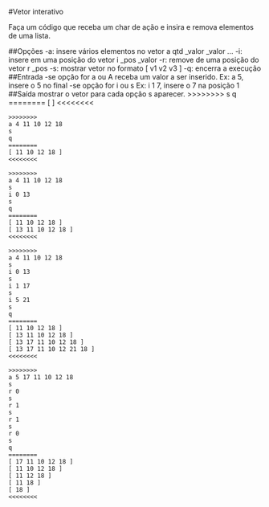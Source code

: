 #Vetor interativo

Faça um código que receba um char de ação e insira e remova elementos de uma lista.

##Opções
-a: insere vários elementos no vetor
    a qtd _valor _valor ...
-i: insere em uma posição do vetor
    i _pos _valor
-r: remove de uma posição do vetor
    r _pos
-s: mostrar vetor no formato [ v1 v2 v3 ]
-q: encerra a execução
##Entrada
-se opção for a ou A receba um valor a ser inserido.
    Ex: a 5, insere o 5 no final
-se opção for i ou s
    Ex: i 1 7, insere o 7 na posição 1
##Saída
mostrar o vetor para cada opção s aparecer.
    >>>>>>>>
    s
    q
    ========
    [ ]
    <<<<<<<<

    >>>>>>>>
    a 4 11 10 12 18
    s
    q
    ========
    [ 11 10 12 18 ]
    <<<<<<<<

    >>>>>>>>
    a 4 11 10 12 18
    s
    i 0 13
    s
    q
    ========
    [ 11 10 12 18 ]
    [ 13 11 10 12 18 ]
    <<<<<<<<

    >>>>>>>>
    a 4 11 10 12 18
    s
    i 0 13
    s
    i 1 17
    s
    i 5 21
    s
    q
    ========
    [ 11 10 12 18 ]
    [ 13 11 10 12 18 ]
    [ 13 17 11 10 12 18 ]
    [ 13 17 11 10 12 21 18 ]
    <<<<<<<<

    >>>>>>>>
    a 5 17 11 10 12 18
    s
    r 0
    s
    r 1
    s
    r 1
    s
    r 0
    s
    q
    ========
    [ 17 11 10 12 18 ]
    [ 11 10 12 18 ]
    [ 11 12 18 ]
    [ 11 18 ]
    [ 18 ]
    <<<<<<<<
